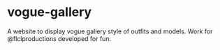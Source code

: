 # vogue-gallery
A website to display vogue gallery style of outfits and models. Work for @flclproductions developed for fun. 
